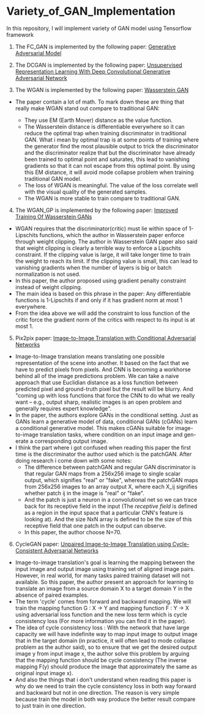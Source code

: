 # Variety_of_GAN_Implementation
In this repository, I will implement variety of GAN model using Tensorflow framework

1. The FC_GAN is implemented by the following paper: [Generative Adversarial Model](https://arxiv.org/abs/1406.2661)
2. The DCGAN is implemented by the following paper: [Unsupervised Representation Learning With Deep Convolutional Generative Adversarial Network](https://arxiv.org/abs/1511.06434)

3. The WGAN is implemented by the following paper: [Wasserstein GAN](https://arxiv.org/abs/1701.07875)

- The paper contain a lot of math. To mark down these are thing that really make WGAN stand out compare to traditional GAN:

  - They use EM (Earth Mover) distance as the value function.
  - The Wasserstein distance is differentiable everywhere so it can reduce the optimal trap when training discriminator in traditional GAN. What i mean by optimal trap is at some points of training where the generator find the most plausible output to trick the discriminator and the discriminator realize that but the discriminator have already been trained to optimal point and saturates, this lead to vanishing gradients so that it can not escape from this optimal point. By using this EM distance, it will avoid mode collapse problem when training traditional GAN model.
  - The loss of WGAN is meaningful. The value of the loss correlate well with the visual quality of the generated samples.
  - The WGAN is more stable to train compare to traditional GAN.

4. The WGAN_GP is implemented by the following paper: [Improved Training Of Wasserstein GANs](https://arxiv.org/abs/1704.00028)

  - WGAN requires that the discriminator(critic) must lie within space of 1-Lipschits functions, which the author in Wasserstein paper enforce through weight clipping. The author in Wasserstein GAN paper also said that weight clipping is clearly a terrible way to enforce a Lipschits constraint. If the clipping value is large, it will take longer time to train the weight to reach its limit. If the clipping value is small, this can lead to vanishing gradients when the number of layers is big or batch normalization is not used.
  - In this paper, the author proposed using gradient penalty constraint instead of weight clipping.
  - The main idea is based on this phrase in the paper: Any differentiable functions is 1-Lipschits if and only if it has gradient norm at most 1 everywhere.
  - From the idea above we will add the constraint to loss function of the critic force the gradient norm of the critics with respect to its input is at most 1.

5. Pix2pix paper: [Image-to-Image Translation with Conditional Adversarial Networks](https://arxiv.org/abs/1611.07004)

  - Image-to-Image translation means translating one possible representation of the scene into another. It based on the fact that we have to predict pixels from pixels. And CNN is becoming a workhorse behind all of the image predictions problem. We can take a naive approach that use Euclidian distance as a loss function between predicted pixel and ground-truth pixel but the result will be blurry. And "coming up with loss functions that force the CNN to do what we really want – e.g., output sharp, realistic images is an open problem and generally requires expert knowledge".
  - In the paper, the authors explore GANs in the conditional setting. Just as GANs learn a generative model of data, conditional GANs (cGANs) learn a conditional generative model. This makes cGANs suitable for image-to-image translation tasks, where condition on an input image and gen- erate a corresponding output image.
  - I think the part where i got confused when reading this paper the first time is the discriminator the author used which is the patchGAN. After doing research i come down with some notes:
    - The difference between patchGAN and regular GAN discriminator is that regular GAN maps from a 256x256 image to single scalar output, which signifies "real" or "fake", whereas the patchGAN maps from 256x256 images to an array output X, where each X_ij signifies whether patch ij in the image is "real" or "fake".
    - And the patch is just a neuron in a convolutional net so we can trace back for its receptive field in the input (The <i> receptive field </i> is defined as a region in the input space that a particular CNN's feature is looking at). And the size NxN array is defined to be the size of this receptive field that one patch in the output can observe.
    - In this paper, the author choose N=70.

6. CycleGAN paper: [Unpaired Image-to-Image Translation using Cycle-Consistent Adversarial Networks](https://arxiv.org/abs/1703.10593)

  - Image-to-image translation's goal is learning the mapping between the input image and output image using training set of aligned image pairs. However, in real world, for many tasks paired training dataset will not available. So this paper, the author present an approach for learning to translate an image from a source domain X to a target domain Y in the absence of paired examples.
  - The term 'cycle' comes from forward and backward mapping. We will train the mapping function G : X -> Y and mapping function F : Y -> X using adversarial loss function and the new loss term which is cycle consistency loss (For more information you can find it in the paper).
  - The idea of cycle consistency loss : With the network that have large capacity we will have indefinite way to map input image to output image that in the target domain (in practice, it will often lead to mode collapse problem as the author said), so to ensure that we get the desired output image y from input image x, the author solve this problem by arguing that the mapping function should be cycle consistency (The inverse mapping F(y) should produce the image that approximately the same as original input image x).
  - And also the things that i don't understand when reading this paper is why do we need to train the cycle consistency loss in both way forward and backward but not in one direction. The reason is very simple because train the model in both way produce the better result compare to just train in one direction.